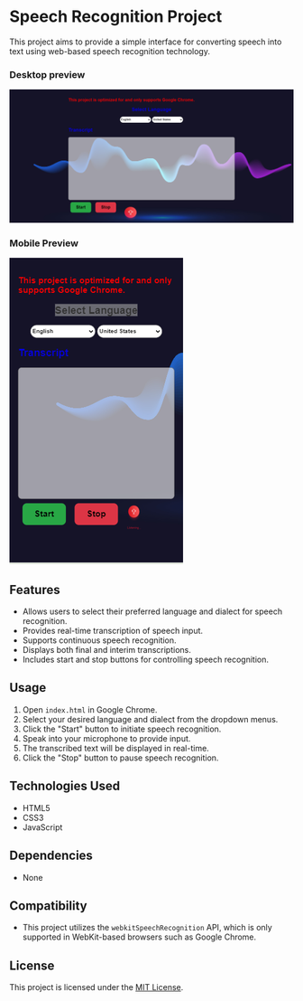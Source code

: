 # Speech Recognition Project

This project aims to provide a simple interface for converting speech into text using web-based speech recognition technology.


### Desktop preview
![Desktop Preview](<preview images/Desktop preview image .png>)



### Mobile Preview
![Mobile Preview](<preview images/mobile preview image.png>)

## Features
- Allows users to select their preferred language and dialect for speech recognition.
- Provides real-time transcription of speech input.
- Supports continuous speech recognition.
- Displays both final and interim transcriptions.
- Includes start and stop buttons for controlling speech recognition.

## Usage
1. Open `index.html` in Google Chrome.
2. Select your desired language and dialect from the dropdown menus.
3. Click the "Start" button to initiate speech recognition.
4. Speak into your microphone to provide input.
5. The transcribed text will be displayed in real-time.
6. Click the "Stop" button to pause speech recognition.

## Technologies Used
- HTML5
- CSS3
- JavaScript

## Dependencies
- None

## Compatibility
- This project utilizes the `webkitSpeechRecognition` API, which is only supported in WebKit-based browsers such as Google Chrome.

## License
This project is licensed under the [MIT License](LICENSE).
#
